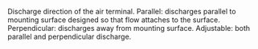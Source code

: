 ﻿Discharge direction of the air terminal.
Parallel: discharges parallel to mounting surface designed so that flow attaches to the surface.
Perpendicular:  discharges away from mounting surface.
Adjustable: both parallel and perpendicular discharge.